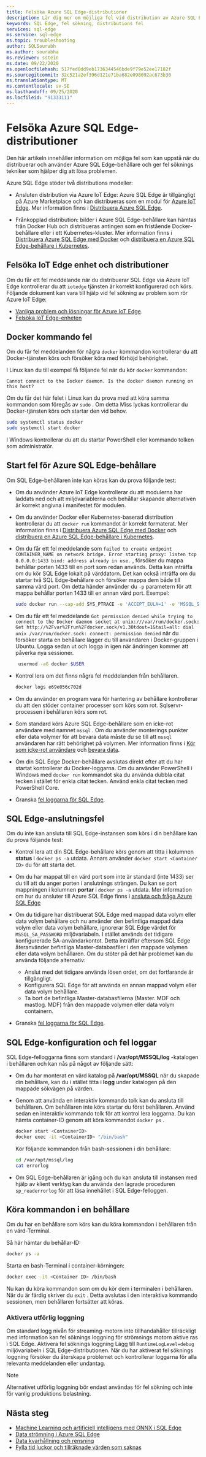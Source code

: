 ```yaml
---
title: Felsöka Azure SQL Edge-distributioner
description: Lär dig mer om möjliga fel vid distribution av Azure SQL Edge
keywords: SQL Edge, fel sökning, distributions fel
services: sql-edge
ms.service: sql-edge
ms.topic: troubleshooting
author: SQLSourabh
ms.author: sourabha
ms.reviewer: sstein
ms.date: 09/22/2020
ms.openlocfilehash: 517fed0dd9eb1736344546bde9f79e52ee17182f
ms.sourcegitcommit: 32c521a2ef396d121e71ba682e098092ac673b30
ms.translationtype: MT
ms.contentlocale: sv-SE
ms.lasthandoff: 09/25/2020
ms.locfileid: "91333111"
---
```

# <a name="troubleshooting-azure-sql-edge-deployments"></a>Felsöka Azure SQL Edge-distributioner 

Den här artikeln innehåller information om möjliga fel som kan uppstå när du distribuerar och använder Azure SQL Edge-behållare och ger fel söknings tekniker som hjälper dig att lösa problemen. 

Azure SQL Edge stöder två distributions modeller: 
- Ansluten distribution via Azure IoT Edge: Azure SQL Edge är tillgängligt på Azure Marketplace och kan distribueras som en modul för [Azure IoT Edge](../iot-edge/about-iot-edge.md). Mer information finns i [Distribuera Azure SQL Edge](deploy-portal.md).<br>

- Frånkopplad distribution: bilder i Azure SQL Edge-behållare kan hämtas från Docker Hub och distribueras antingen som en fristående Docker-behållare eller i ett Kubernetes-kluster. Mer information finns i [Distribuera Azure SQL Edge med Docker](disconnected-deployment.md) och [distribuera en Azure SQL Edge-behållare i Kubernetes](deploy-kubernetes.md).

## <a name="troubleshooting-iot-edge-device-and-deployments"></a>Felsöka IoT Edge enhet och distributioner

Om du får ett fel meddelande när du distribuerar SQL Edge via Azure IoT Edge kontrollerar du att `iotedge` tjänsten är korrekt konfigurerad och körs. Följande dokument kan vara till hjälp vid fel sökning av problem som rör Azure IoT Edge:
- [Vanliga problem och lösningar för Azure IoT Edge](../iot-edge/troubleshoot-common-errors.md).
- [Felsöka IoT Edge-enheten](../iot-edge/troubleshoot.md)

## <a name="docker-command-errors"></a>Docker kommando fel

Om du får fel meddelanden för några `docker` kommandon kontrollerar du att Docker-tjänsten körs och försöker köra med förhöjd behörighet.

I Linux kan du till exempel få följande fel när du kör `docker` kommandon:

```output
Cannot connect to the Docker daemon. Is the docker daemon running on this host?
```

Om du får det här felet i Linux kan du prova med att köra samma kommandon som föregås av `sudo` . Om detta Miss lyckas kontrollerar du Docker-tjänsten körs och startar den vid behov.

```bash
sudo systemctl status docker
sudo systemctl start docker
```

I Windows kontrollerar du att du startar PowerShell eller kommando tolken som administratör.

## <a name="azure-sql-edge-container-startup-errors"></a>Start fel för Azure SQL Edge-behållare

Om SQL Edge-behållaren inte kan köras kan du prova följande test:

- Om du använder Azure IoT Edge kontrollerar du att modulerna har laddats ned och att miljövariablerna och behållar skapande alternativen är korrekt angivna i manifestet för modulen.

- Om du använder Docker eller Kubernetes-baserad distribution kontrollerar du att `docker run` kommandot är korrekt formaterat. Mer information finns i [Distribuera Azure SQL Edge med Docker](disconnected-deployment.md) och [distribuera en Azure SQL Edge-behållare i Kubernetes](deploy-kubernetes.md).

- Om du får ett fel meddelande som `failed to create endpoint CONTAINER_NAME on network bridge. Error starting proxy: listen tcp 0.0.0.0:1433 bind: address already in use.` , försöker du mappa behållar porten 1433 till en port som redan används. Detta kan inträffa om du kör SQL Edge lokalt på värddatorn. Det kan också inträffa om du startar två SQL Edge-behållare och försöker mappa dem både till samma värd port. Om detta händer använder du `-p` parametern för att mappa behållar porten 1433 till en annan värd port. Exempel: 

    ```bash
    sudo docker run --cap-add SYS_PTRACE -e 'ACCEPT_EULA=1' -e 'MSSQL_SA_PASSWORD=yourStrong(!)Password' -p 1433:1433 --name azuresqledge -d mcr.microsoft.com/azure-sql-edge-developer.
    ```

- Om du får ett fel meddelande `Got permission denied while trying to connect to the Docker daemon socket at unix:///var/run/docker.sock: Get http://%2Fvar%2Frun%2Fdocker.sock/v1.30tdout=1&tail=all: dial unix /var/run/docker.sock: connect: permission denied` när du försöker starta en behållare lägger du till användaren i Docker-gruppen i Ubuntu. Logga sedan ut och logga in igen när ändringen kommer att påverka nya sessioner. 

   ```bash
    usermod -aG docker $USER
   ```

- Kontrol lera om det finns några fel meddelanden från behållaren.

   ```bash
   docker logs e69e056c702d
   ```

- Om du använder en program vara för hantering av behållare kontrollerar du att den stöder container processer som körs som rot. Sqlservr-processen i behållaren körs som rot.

- Som standard körs Azure SQL Edge-behållare som en icke-rot användare med namnet `mssql` . Om du använder monterings punkter eller data volymer för att bevara data måste du se till att `mssql` användaren har rätt behörighet på volymen. Mer information finns i [Kör som icke-rot användare](configure.md#run-azure-sql-edge-as-non-root-user) och [bevara data](configure.md#persist-your-data).

- Om din SQL Edge Docker-behållare avslutas direkt efter att du har startat kontrollerar du Docker-loggarna. Om du använder PowerShell i Windows med `docker run` kommandot ska du använda dubbla citat tecken i stället för enkla citat tecken. Använd enkla citat tecken med PowerShell Core.

- Granska [fel loggarna för SQL Edge](#errorlogs).

## <a name="sql-edge-connection-failures"></a>SQL Edge-anslutningsfel

Om du inte kan ansluta till SQL Edge-instansen som körs i din behållare kan du prova följande test:

- Kontrol lera att din SQL Edge-behållare körs genom att titta i kolumnen **status** i `docker ps -a` utdata. Annars använder `docker start <Container ID>` du för att starta det.

- Om du har mappat till en värd port som inte är standard (inte 1433) ser du till att du anger porten i anslutnings strängen. Du kan se port mappningen i kolumnen **portar** i `docker ps -a` utdata. Mer information om hur du ansluter till Azure SQL Edge finns i [ansluta och fråga Azure SQL Edge](connect.md)

- Om du tidigare har distribuerat SQL Edge med mappad data volym eller data volym behållare och nu använder den befintliga mappad data volym eller data volym behållare, ignorerar SQL Edge värdet för `MSSQL_SA_PASSWORD` miljövariabeln. I stället används det tidigare konfigurerade SA-användarkontot. Detta inträffar eftersom SQL Edge återanvänder befintliga Master-databasfiler i den mappade volymen eller data volym behållaren. Om du stöter på det här problemet kan du använda följande alternativ:

    - Anslut med det tidigare använda lösen ordet, om det fortfarande är tillgängligt.
    - Konfigurera SQL Edge för att använda en annan mappad volym eller data volym behållare.
    - Ta bort de befintliga Master-databasfilerna (Master. MDF och mastlog. MDF) från den mappade volymen eller data volym containern.

- Granska [fel loggarna för SQL Edge](#errorlogs).

## <a name="sql-edge-setup-and-error-logs"></a><a id="errorlogs"></a> SQL Edge-konfiguration och fel loggar

SQL Edge-felloggarna finns som standard i **/var/opt/MSSQL/log** -katalogen i behållaren och kan nås på något av följande sätt:

- Om du har monterat en värd katalog på **/var/opt/MSSQL** när du skapade din behållare, kan du i stället titta i **logg** under katalogen på den mappade sökvägen på värden.
- Genom att använda en interaktiv kommando tolk kan du ansluta till behållaren. Om behållaren inte körs startar du först behållaren. Använd sedan en interaktiv kommando tolk för att kontrol lera loggarna. Du kan hämta container-ID genom att köra kommandot `docker ps` .

    ```bash
    docker start <ContainerID>
    docker exec -it <ContainerID> "/bin/bash"
    ```

    Kör följande kommandon från bash-sessionen i din behållare:

    ```bash
    cd /var/opt/mssql/log
    cat errorlog
    ```
- Om SQL Edge-behållaren är igång och du kan ansluta till instansen med hjälp av klient verktyg kan du använda den lagrade proceduren `sp_readerrorlog` för att läsa innehållet i SQL Edge-felloggen.

## <a name="execute-commands-in-a-container"></a>Köra kommandon i en behållare

Om du har en behållare som körs kan du köra kommandon i behållaren från en värd-Terminal.

Så här hämtar du behållar-ID:

```bash
docker ps -a
```

Starta en bash-Terminal i container-körningen:

```bash
docker exec -it <Container ID> /bin/bash
```

Nu kan du köra kommandon som om du kör dem i terminalen i behållaren. När du är färdig skriver du `exit` . Detta avslutas i den interaktiva kommando sessionen, men behållaren fortsätter att köras.

### <a name="enabling-verbose-logging"></a>Aktivera utförlig loggning

Om standard logg nivån för streaming-motorn inte tillhandahåller tillräckligt med information kan fel söknings loggning för strömnings motorn aktive ras i SQL Edge. Aktivera fel söknings loggning Lägg till `RuntimeLogLevel=debug` miljövariabeln i SQL Edge-distributionen. När du har aktiverat fel söknings loggning försöker du återskapa problemet och kontrollerar loggarna för alla relevanta meddelanden eller undantag. 

> [!NOTE]
> Alternativet utförlig loggning bör endast användas för fel sökning och inte för vanlig produktions belastning. 


## <a name="next-steps"></a>Nästa steg

- [Machine Learning och artificiell intelligens med ONNX i SQL Edge](onnx-overview.md)
- [Data strömning i Azure SQL Edge](stream-data.md)
- [Data kvarhållning och rensning](data-retention-overview.md)
- [Fylla tid luckor och tillräknade värden som saknas](imputing-missing-values.md)







